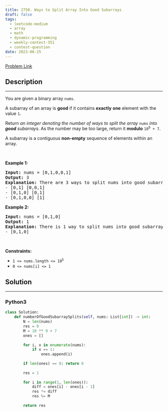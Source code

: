 ```yaml
---
title: 2750. Ways to Split Array Into Good Subarrays
draft: false
tags: 
  - leetcode-medium
  - array
  - math
  - dynamic-programming
  - weekly-contest-351
  - contest-question
date: 2023-06-25
---
```


[Problem Link](https://leetcode.com/problems/ways-to-split-array-into-good-subarrays/)

## Description

---
<p>You are given a binary array <code>nums</code>.</p>

<p>A subarray of an array is <strong>good</strong> if it contains <strong>exactly</strong> <strong>one</strong> element with the value <code>1</code>.</p>

<p>Return <em>an integer denoting the number of ways to split the array </em><code>nums</code><em> into <strong>good</strong> subarrays</em>. As the number may be too large, return it <strong>modulo</strong> <code>10<sup>9</sup> + 7</code>.</p>

<p>A subarray is a contiguous <strong>non-empty</strong> sequence of elements within an array.</p>

<p>&nbsp;</p>
<p><strong class="example">Example 1:</strong></p>

<pre>
<strong>Input:</strong> nums = [0,1,0,0,1]
<strong>Output:</strong> 3
<strong>Explanation:</strong> There are 3 ways to split nums into good subarrays:
- [0,1] [0,0,1]
- [0,1,0] [0,1]
- [0,1,0,0] [1]
</pre>

<p><strong class="example">Example 2:</strong></p>

<pre>
<strong>Input:</strong> nums = [0,1,0]
<strong>Output:</strong> 1
<strong>Explanation:</strong> There is 1 way to split nums into good subarrays:
- [0,1,0]
</pre>

<p>&nbsp;</p>
<p><strong>Constraints:</strong></p>

<ul>
	<li><code>1 &lt;= nums.length &lt;= 10<sup>5</sup></code></li>
	<li><code>0 &lt;= nums[i] &lt;= 1</code></li>
</ul>


## Solution

---
### Python3
``` py title='ways-to-split-array-into-good-subarrays'
class Solution:
    def numberOfGoodSubarraySplits(self, nums: List[int]) -> int:
        N = len(nums)
        res = 0
        M = 10 ** 9 + 7
        ones = []
        
        for i, x in enumerate(nums):
            if x == 1:
                ones.append(i)
        
        if len(ones) == 0: return 0
        
        res = 1
        
        for i in range(1, len(ones)):
            diff = ones[i] - ones[i - 1]
            res *= diff
            res %= M
        
        return res
```

